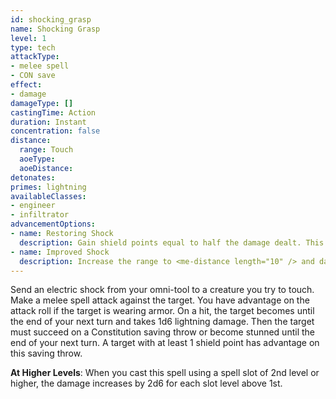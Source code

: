 ```yaml
---
id: shocking_grasp
name: Shocking Grasp
level: 1
type: tech
attackType:
- melee spell
- CON save
effect:
- damage
damageType: []
castingTime: Action
duration: Instant
concentration: false
distance:
  range: Touch
  aoeType: 
  aoeDistance: 
detonates: 
primes: lightning
availableClasses:
- engineer
- infiltrator
advancementOptions:
- name: Restoring Shock
  description: Gain shield points equal to half the damage dealt. This cannot increase your shield points beyond their maximum capacity.
- name: Improved Shock
  description: Increase the range to <me-distance length="10" /> and damage to d8.
---
```

Send an electric shock from your omni-tool to a creature you try to touch. Make a melee spell attack against the target.
You have advantage on the attack roll if the target is wearing armor. On a hit, the target becomes
<me-condition id="primed" sub="lightning"/> until the end of your next turn and takes 1d6 lightning damage.
Then the target must succeed on a Constitution saving throw or become stunned until the end of your next turn. A target
with at least 1 shield point has advantage on this saving throw.

__At Higher Levels__: When you cast this spell using a spell slot of 2nd level or higher, the damage increases
by 2d6 for each slot level above 1st.
